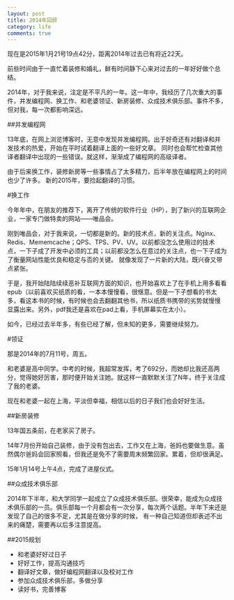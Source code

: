 ```yaml
---
layout: post
title: 2014年回顾
category: life
comments: true
---
```


现在是2015年1月21号19点42分，距离2014年过去已有将近22天。

前些时间由于一直忙着装修和婚礼，鲜有时间静下心来对过去的一年好好做个总结。

2014年，对于我来说，注定是不平凡的一年。这一年中，我经历了几次重大的事件，并发编程网、换工作、和老婆领证、新房装修、众成技术俱乐部。事件不多，但对我，每一次都影响深远。

##并发编程网

13年底，在网上浏览博客时，无意中发现并发编程网。出于好奇还有对翻译和并发技术的热爱，开始在平时试着翻译上面的一些好文章。
同时也会帮忙检查其他译者翻译中出现的一些错误。就这样，渐渐成了编程网的高级译者。

由于后来换工作，装修新房等一些事情占了太多精力，后半年放在编程网上的时间也少了许多。
新的2015年，要捡起翻译的习惯。

#换工作

今年年中，在朋友的推荐下，离开了传统的软件行业（HP），到了新兴的互联网企业，一家专门做特卖的网站——唯品会。

刚到唯品会，对于我来说，一切都是新的。新的技术点，新的关注点。Nginx、Redis、Mememcache；QPS、TPS、PV、UV。以前都没怎么使用过的技术点，一下子成了开发中必须的工具；以前都没怎么在意过的关注点，也一下子成为了衡量网站性能优良和稳定与否的关键。
就像发现了一片新的大陆，既兴奋又带点紧张。

于是，我开始陆陆续续恶补互联网方面的知识，也开始喜欢上了在手机上用多看看epub（以前喜欢买纸质的看，一本本慢慢看，很惬意。但是一下子想看的书太多，看这本书的时候，有时候也会去翻翻其他书，所以纸质书携带的劣势就慢慢
显露出来。另外，pdf我还是喜欢在pad上看，手机屏幕实在太小）。

如今，已经过去半年多，有些已经了解，但未知的更多，需要继续努力。

#领证

那是2014年的7月11号，周五。

和老婆是高中同学。中考的时候，我超常发挥，考了692分，而她却比我还高两分，觉得她好厉害，那时便开始关注她。就这样一直默默关注了N年，终于关注成了我的老婆。

现在和老婆一起在上海，平淡但幸福，相信以后的日子我们也会好好生活。

##新房装修

13年国五条前，在老家买了房子。

14年7月份开始自己装修，由于没有包出去，工作又在上海，爸妈也要做生意。虽然偶尔爸妈会回家照看，但我还是免不了需要周末频繁回家。累着，但却很满足。

15年1月14号上午4点，完成了进屋仪式。

##众成技术俱乐部

2014年下半年，和大学同学一起成立了众成技术俱乐部。很荣幸，能成为众成技术俱乐部的一员。俱乐部每一个月都会有一次分享，每次两个话题。半年下来还是发现了自己的很多不足，尤其是在做分享的时候，
有一种自己知道但却表述不出来的痛楚，需要再以后多注意提高。

##2015规划

- 和老婆好好过日子
- 好好工作，提高沟通技巧
- 翻译好文章，做好编程网翻译以及校对工作
- 参加众成技术俱乐部，多做分享
- 读好书，完善博客
